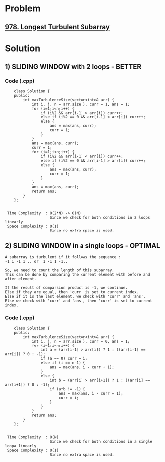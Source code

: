 # Problem

## [978. Longest Turbulent Subarray](https://leetcode.com/problems/longest-turbulent-subarray/)


# Solution 

## 1) SLIDING WINDOW with 2 loops - BETTER
 
       
   ### Code (.cpp)
   
        class Solution {
        public:
            int maxTurbulenceSize(vector<int>& arr) {
                int i, j, n = arr.size(), curr = 1, ans = 1;
                for (i=1;i<n;i++) {
                    if (i%2 && arr[i-1] > arr[i]) curr++;
                    else if (i%2 == 0 && arr[i-1] < arr[i]) curr++;
                    else {
                        ans = max(ans, curr);
                        curr = 1;
                    }
                }
                ans = max(ans, curr);  
                curr = 1;
                for (i=1;i<n;i++) {
                    if (i%2 && arr[i-1] < arr[i]) curr++;
                    else if (i%2 == 0 && arr[i-1] > arr[i]) curr++;
                    else {
                        ans = max(ans, curr);
                        curr = 1;
                    }
                }
                ans = max(ans, curr);
                return ans;
            }
        };
     
     
     Time Complexity  : O(2*N) -> O(N)
                        Since we check for both conditions in 2 loops linearly
     Space Complexity : O(1)
                        Since no extra space is used.
        
## 2) SLIDING WINDOW in a single loops - OPTIMAL
 
    A subarray is turbulent if it follows the sequence : 
    -1 1 -1 1 .. or  1 -1 1 -1..
    
    So, we need to count the length of this subarray.
    This can be done by comparing the current element with before and after element.
    
    If the result of comparsion product is -1, we continue.
    Else if they are equal, then 'curr' is set to current index.
    Else if it is the last element, we check with 'curr' and 'ans'.
    Else we check with 'curr' and 'ans', then 'curr' is set to current index.
    
       
   ### Code (.cpp)
   
        class Solution {
        public:
            int maxTurbulenceSize(vector<int>& arr) {
                int i, j, n = arr.size(), curr = 0, ans = 1;
                for (i=1;i<n;i++) {
                    int a = (arr[i-1] > arr[i]) ? 1 : ((arr[i-1] == arr[i]) ? 0 : -1);
                    if (a == 0) curr = i;
                    else if (i == n-1) {
                        ans = max(ans, i - curr + 1);
                    }
                    else {
                        int b = (arr[i] > arr[i+1]) ? 1 : ((arr[i] == arr[i+1]) ? 0 : -1);
                        if (a*b != -1) {
                            ans = max(ans, i - curr + 1);
                            curr = i;    
                        }
                    }
                }
                return ans;
            }
        };
     
     
     Time Complexity  : O(N)
                        Since we check for both conditions in a single loopa linearly
     Space Complexity : O(1)
                        Since no extra space is used.
        
